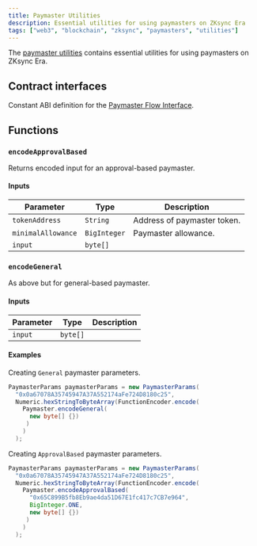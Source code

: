 ```yaml
---
title: Paymaster Utilities
description: Essential utilities for using paymasters on ZKsync Era
tags: ["web3", "blockchain", "zksync", "paymasters", "utilities"]
---
```


The [paymaster utilities](https://github.com/zksync-sdk/zksync2-java/blob/master/src/main/java/io/zksync/utils/Paymaster.java)
contains essential utilities for using paymasters on ZKsync Era.

## Contract interfaces

Constant ABI definition for
the [Paymaster Flow Interface](https://github.com/matter-labs/era-contracts/blob/583cb674a2b942dda34e9f46edb5a9f5b696b90a/l2-contracts/contracts/interfaces/IPaymasterFlow.sol).

## Functions

### `encodeApprovalBased`

Returns encoded input for an approval-based paymaster.

#### Inputs

| Parameter          | Type         | Description                 |
| ------------------ | ------------ | --------------------------- |
| `tokenAddress`     | `String`     | Address of paymaster token. |
| `minimalAllowance` | `BigInteger` | Paymaster allowance.        |
| `input`            | `byte[]`     |                             |

### `encodeGeneral`

As above but for general-based paymaster.

#### Inputs

| Parameter | Type     | Description |
| --------- | -------- | ----------- |
| `input`   | `byte[]` |             |

#### Examples

Creating `General` paymaster parameters.

```java
PaymasterParams paymasterParams = new PaymasterParams(
  "0x0a67078A35745947A37A552174aFe724D8180c25",
  Numeric.hexStringToByteArray(FunctionEncoder.encode(
    Paymaster.encodeGeneral(
      new byte[] {})
     )
    )
  );
```

Creating `ApprovalBased` paymaster parameters.

```java
PaymasterParams paymasterParams = new PaymasterParams(
  "0x0a67078A35745947A37A552174aFe724D8180c25",
  Numeric.hexStringToByteArray(FunctionEncoder.encode(
    Paymaster.encodeApprovalBased(
      "0x65C899B5fb8Eb9ae4da51D67E1fc417c7CB7e964",
      BigInteger.ONE,
      new byte[] {})
     )
    )
  );
```
